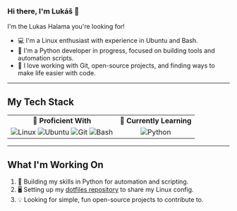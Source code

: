 ### Hi there, I'm Lukáš 👋

I'm the Lukas Halama you're looking for!

* 💻 I'm a Linux enthusiast with experience in Ubuntu and Bash.
* 🐍 I'm a Python developer in progress, focused on building tools and automation scripts.
* 🔧 I love working with Git, open-source projects, and finding ways to make life easier with code.

---

## My Tech Stack

<table>
  <tr>
    <td align="center"><strong>🚀 Proficient With</strong></td>
    <td align="center"><strong>🌱 Currently Learning</strong></td>
  </tr>
  <tr>
    <td align="center">
      <img src="https://img.shields.io/badge/Linux-FCC624?style=for-the-badge&logo=linux&logoColor=black" alt="Linux">
      <img src="https://img.shields.io/badge/Ubuntu-E95420?style=for-the-badge&logo=ubuntu&logoColor=white" alt="Ubuntu">
      <img src="https://img.shields.io/badge/Git-F05032?style=for-the-badge&logo=git&logoColor=white" alt="Git">
      <img src="https://img.shields.io/badge/Bash-4EAA25?style=for-the-badge&logo=gnubash&logoColor=white" alt="Bash">
    </td>
    <td align="center">
      <img src="https://img.shields.io/badge/Python-3776AB?style=for-the-badge&logo=python&logoColor=white" alt="Python">
    </td>
  </tr>
</table>

---

## What I'm Working On

1.  🐍 Building my skills in Python for automation and scripting.
2.  🖥️ Setting up my [dotfiles repository](https://github.com/1269-dev/dotfiles) to share my Linux config.
3.  💡 Looking for simple, fun open-source projects to contribute to.
